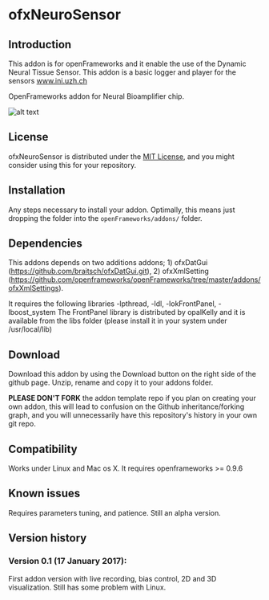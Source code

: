 ofxNeuroSensor
================


Introduction
------------

This addon is for openFrameworks and it enable the use of the Dynamic Neural Tissue Sensor. This addon is a basic logger and player for the sensors www.ini.uzh.ch 

OpenFrameworks addon for Neural Bioamplifier chip.

![alt text](https://github.com/federicohyo/ofxNeuroSensor/blob/master/docs/neuroSensor.gif "ofxNeuroSensor")


License
-------
ofxNeuroSensor is distributed under the [MIT License](https://en.wikipedia.org/wiki/MIT_License), and you might consider using this for your repository. 

Installation
------------
Any steps necessary to install your addon. Optimally, this means just dropping the folder into the `openFrameworks/addons/` folder.

Dependencies
------------

This addons depends on two additions addons; 1) ofxDatGui (https://github.com/braitsch/ofxDatGui.git), 2) ofxXmlSetting (https://github.com/openframeworks/openFrameworks/tree/master/addons/ofxXmlSettings).

It requires the following libraries -lpthread, -ldl, -lokFrontPanel, -lboost_system
The FrontPanel library is distributed by opalKelly and it is available from the libs folder (please install it in your system under /usr/local/lib)

Download
--------
Download this addon by using the Download button on the right side of the github page. Unzip, rename and copy it to your addons folder.

**PLEASE DON'T FORK** the addon template repo if you plan on creating your own addon, this will lead to confusion on the Github inheritance/forking graph, and you will unnecessarily have this repository's history in your own git repo.


Compatibility
------------
Works under Linux and Mac os X. It requires openframeworks >= 0.9.6

Known issues
------------

Requires parameters tuning, and patience. Still an alpha version.

Version history
------------

### Version 0.1 (17 January 2017):
First addon version with live recording, bias control, 2D and 3D visualization. Still has some problem with Linux.


